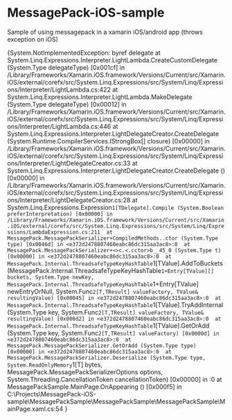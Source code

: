 # MessagePack-iOS-sample
Sample of using messagepack in a xamarin iOS/android app (throws exception on iOS)

{System.NotImplementedException: byref delegate
  at System.Linq.Expressions.Interpreter.LightLambda.CreateCustomDelegate (System.Type delegateType) [0x001cf] in /Library/Frameworks/Xamarin.iOS.framework/Versions/Current/src/Xamarin.iOS/external/corefx/src/System.Linq.Expressions/src/System/Linq/Expressions/Interpreter/LightLambda.cs:422 
  at System.Linq.Expressions.Interpreter.LightLambda.MakeDelegate (System.Type delegateType) [0x00012] in /Library/Frameworks/Xamarin.iOS.framework/Versions/Current/src/Xamarin.iOS/external/corefx/src/System.Linq.Expressions/src/System/Linq/Expressions/Interpreter/LightLambda.cs:446 
  at System.Linq.Expressions.Interpreter.LightDelegateCreator.CreateDelegate (System.Runtime.CompilerServices.IStrongBox[] closure) [0x00000] in /Library/Frameworks/Xamarin.iOS.framework/Versions/Current/src/Xamarin.iOS/external/corefx/src/System.Linq.Expressions/src/System/Linq/Expressions/Interpreter/LightDelegateCreator.cs:33 
  at System.Linq.Expressions.Interpreter.LightDelegateCreator.CreateDelegate () [0x00000] in /Library/Frameworks/Xamarin.iOS.framework/Versions/Current/src/Xamarin.iOS/external/corefx/src/System.Linq.Expressions/src/System/Linq/Expressions/Interpreter/LightDelegateCreator.cs:28 
  at System.Linq.Expressions.Expression`1[TDelegate].Compile (System.Boolean preferInterpretation) [0x00000] in /Library/Frameworks/Xamarin.iOS.framework/Versions/Current/src/Xamarin.iOS/external/corefx/src/System.Linq.Expressions/src/System/Linq/Expressions/LambdaExpression.cs:211 
  at MessagePack.MessagePackSerializer+CompiledMethods..ctor (System.Type type) [0x0046d] in <e372d2478807460eabc86dc315aa3ac8>:0 
  at MessagePack.MessagePackSerializer+<>c.<.cctor>b__45_0 (System.Type t) [0x00000] in <e372d2478807460eabc86dc315aa3ac8>:0 
  at MessagePack.Internal.ThreadsafeTypeKeyHashTable`1[TValue].AddToBuckets (MessagePack.Internal.ThreadsafeTypeKeyHashTable`1+Entry[TValue][] buckets, System.Type newKey, MessagePack.Internal.ThreadsafeTypeKeyHashTable`1+Entry[TValue] newEntryOrNull, System.Func`2[T,TResult] valueFactory, TValue& resultingValue) [0x00045] in <e372d2478807460eabc86dc315aa3ac8>:0 
  at MessagePack.Internal.ThreadsafeTypeKeyHashTable`1[TValue].TryAddInternal (System.Type key, System.Func`2[T,TResult] valueFactory, TValue& resultingValue) [0x000d2] in <e372d2478807460eabc86dc315aa3ac8>:0 
  at MessagePack.Internal.ThreadsafeTypeKeyHashTable`1[TValue].GetOrAdd (System.Type key, System.Func`2[T,TResult] valueFactory) [0x0000d] in <e372d2478807460eabc86dc315aa3ac8>:0 
  at MessagePack.MessagePackSerializer.GetOrAdd (System.Type type) [0x00000] in <e372d2478807460eabc86dc315aa3ac8>:0 
  at MessagePack.MessagePackSerializer.Deserialize (System.Type type, System.ReadOnlyMemory`1[T] bytes, MessagePack.MessagePackSerializerOptions options, System.Threading.CancellationToken cancellationToken) [0x00000] in <e372d2478807460eabc86dc315aa3ac8>:0 
  at MessagePackSample.MainPage.OnAppearing () [0x000f5] in C:\Projects\MessagePack-iOS-sample\MessagePackSample\MessagePackSample\MessagePackSample\MainPage.xaml.cs:54 }
